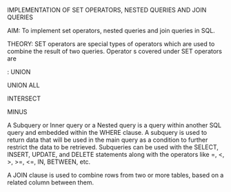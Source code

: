 IMPLEMENTATION OF SET OPERATORS, NESTED QUERIES AND JOIN QUERIES

AIM: To implement set operators, nested queries and join queries in SQL.

 THEORY: SET operators are special types of operators which are used to combine the result of two queries. Operator
s covered under SET operators are

: UNION 

UNION ALL 

INTERSECT 

MINUS 

A Subquery or Inner query or a Nested query is a query within another SQL query and embedded within the WHERE clause. A subquery is used to return data that will be used in the main query as a condition to further restrict the data to be retrieved. Subqueries can be used with the SELECT, INSERT, UPDATE, and DELETE statements along with the operators like =, <, >, >=, <=, IN, BETWEEN, etc. 

A JOIN clause is used to combine rows from two or more tables, based on a related column between them.
